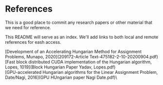 # References

This is a good place to commit any research papers or other material that we need for reference.

This README will serve as an index.  We'll add links to both local and remote references for eash
access.


[Development of an Accelerating Hungarian Method for Assignment Problems, Munapo,
2020](209172-Article Text-475182-2-10-20200904.pdf)\
[Fast block distributed CUDA implementation of the Hungarian algorithm, Lopes, 1019](Block
Hungarian Paper Yadav, Lopes.pdf)\
[GPU-accelerated Hungarian algorithms for the Linear Assignment Problem, Date/Nagi, 2016](GPU
HUngarian paper Nagi Date.pdf)\
